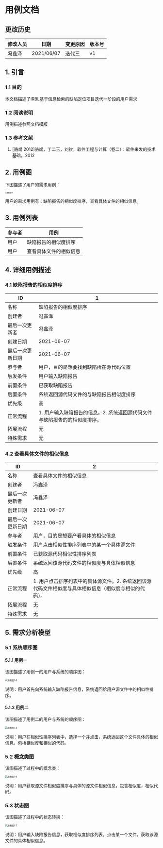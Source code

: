 # 用例文档

## 更改历史

| 修改人员 | 日期       | 变更原因 | 版本号 |
| -------- | ---------- | -------- | ------ |
| 冯鑫泽   | 2021/06/07 | 迭代三   | v1     |



## 1. 引言

### 1.1 目的

本文档描述了IRBL基于信息检索的缺陷定位项目迭代一阶段的用户需求

### 1.2 阅读说明

用例描述参照文档模版

### 1.3 参考文献

1. [骆斌 2012]骆斌，丁二玉，刘钦，软件工程与计算（卷二）：软件来发的技术基础，2012



## 2. 用例图

下图描述了用户的需求用例：

 <img src="https://se3-ibrl.oss-cn-beijing.aliyuncs.com/user-1.png" alt="用例图1-8" style="zoom:33%;" />

用户的需求用例有：缺陷报告的相似度排序，查看具体文件的相似信息。



## 3. 用例列表

| 参与者 | 用例                   |
| ------ | ---------------------- |
| 用户   | 缺陷报告的相似度排序   |
| 用户   | 查看具体文件的相似信息 |



## 4. 详细用例描述

### 4.1 缺陷报告的相似度排序

| ID               | 1                                                            |
| ---------------- | ------------------------------------------------------------ |
| 名称             | 缺陷报告的相似度排序                                         |
| 创建者           | 冯鑫泽                                                       |
| 最后一次更新者   | 冯鑫泽                                                       |
| 创建日期         | 2021-06-07                                                   |
| 最后一次更新日期 | 2021-06-07                                                   |
| 参与者           | 用户，目的是想要找到缺陷所在源代码位置                       |
| 触发条件         | 用户输入缺陷报告                                             |
| 前置条件         | 已获取缺陷报告                                               |
| 后置条件         | 系统返回源代码文件的与缺陷报告相似度排序                     |
| 优先级           | 高                                                           |
| 正常流程         | 1. 用户输入缺陷报告的信息。2. 系统返回源代码文件与缺陷报告的的相似度排序。 |
| 拓展流程         | 无                                                           |
| 特殊需求         | 无                                                           |

### 4.2 查看具体文件的相似信息

| ID               | 2                                                            |
| ---------------- | ------------------------------------------------------------ |
| 名称             | 查看具体文件的相似信息                                       |
| 创建者           | 冯鑫泽                                                       |
| 最后一次更新者   | 冯鑫泽                                                       |
| 创建日期         | 2021-06-07                                                   |
| 最后一次更新日期 | 2021-06-07                                                   |
| 参与者           | 用户，目的是想要产看具体的相似信息                           |
| 触发条件         | 用户点击相似性排序列表中的某一个具体源文件                   |
| 前置条件         | 已获取源代码相似性排序列表                                   |
| 后置条件         | 系统返回该源代码文件的相似度与具体相似信息                   |
| 优先级           | 高                                                           |
| 正常流程         | 1. 用户点击排序列表中的具体源文件。2. 系统返回该源代码文件相似度与具体相似信息（相似度与相似的代码）。 |
| 拓展流程         | 无                                                           |
| 特殊需求         | 无                                                           |



## 5. 需求分析模型

### 5.1 系统顺序图

#### 5.1.1 用例一

该图描述了用例一的用户与系统的顺序图：

<img src="https://se3-ibrl.oss-cn-beijing.aliyuncs.com/user-2.png" alt="用例图1-3" style="zoom: 50%;" /> 

说明：用户首先向系统输入缺陷报告信息，系统返回给用户源文件中的相似性排序。

#### 5.1.2 用例二

该图描述了用例二的用户与系统的顺序图：

<img src="https://se3-ibrl.oss-cn-beijing.aliyuncs.com/user-3.png" alt="用例图1-4" style="zoom:50%;" /> 

说明：用户在相似性排序列表中，选择一个并点击，系统返回这个文件具体的相似信息，包括相似度和相似的代码。

### 5.2 概念类图

该图描述了过程中的概念类：



<img src="https://se3-ibrl.oss-cn-beijing.aliyuncs.com/user-5.png" alt="用例图1-6" style="zoom:50%;" />  

说明：用户获取源文件相似度排序与具体的源文件相似信息，包含相似度，相似代码。

### 5.3 状态图

该图描述了过程中的状态转换：

<img src="https://se3-ibrl.oss-cn-beijing.aliyuncs.com/user-6.png" alt="用例图1-7" style="zoom:50%;" /> 

说明：用户输入缺陷报告信息，获取相似度排序列表。点击某一个文件，获取该源文件的具体相似信息。